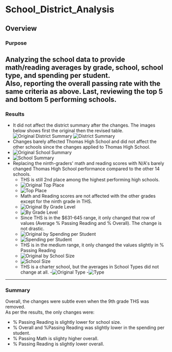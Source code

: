 # School_District_Analysis

## Overview

### Purpose
Analyzing the school data to provide math/reading averages by grade, school, school type, and spending per student.   
Also, reporting the overall passing rate with the same criteria as above.  Last, reviewing the top 5 and bottom 5 performing schools. 
---

### Results

- It did not affect the district summary after the changes. The images below shows first the original then the revised table.
![Original District Summary](https://user-images.githubusercontent.com/101272613/163676733-3b435c63-a86a-44ff-af34-00d5c036eaa8.png)
![District Summary](https://user-images.githubusercontent.com/101272613/163676740-d924ab43-c5ee-430b-9e40-980ac1d432f7.png)
- Changes barely affected Thomas High School and did not affect the other schools since the changes applied to Thomas High School. 
- ![Original School Summary](https://user-images.githubusercontent.com/101272613/163676748-ecd29c71-c447-4801-909d-7a25160c15f4.png)
- ![School Summary](https://user-images.githubusercontent.com/101272613/163676753-c007a568-1516-4465-88a7-8a11da7c8571.png)
- Replacing the ninth-graders' math and reading scores with N/A's barely changed Thomas High School performance compared to the other 14 schools. 
  - THS is still 2nd place among the highest performing high schools.   
  -   ![Original Top Place](https://user-images.githubusercontent.com/101272613/163677222-0758d18d-2792-4b9f-bcf9-518733c5ef71.png)
  - ![Top Place](https://user-images.githubusercontent.com/101272613/163677214-db101dbf-117d-4822-a84d-84d24c072dad.png)
  - Math and Reading scores are not affected with the other grades except for the ninth grade in THS.  
  - ![Original By Grade Level](https://user-images.githubusercontent.com/101272613/163677009-c06f7d55-721c-4b45-9a48-670517bfaefb.png)
  - ![By Grade Level](https://user-images.githubusercontent.com/101272613/163677014-ff5417fe-2915-42d8-aae1-9e11d584a3b0.png)
  - Since THS is in the $631-645 range, it only changed that row of values (Average % Passing Reading and % Overall).  The change is not drastic.
  -  ![Original by Spending per Student](https://user-images.githubusercontent.com/101272613/163676989-d4964ca8-8fc7-4735-8819-01abde3c322c.png)
  - ![Spending per Student](https://user-images.githubusercontent.com/101272613/163676994-2bd710d7-ce88-4c45-8abf-2aa70f24e3e9.png)
  - THS is in the medium range, it only changed the values slightly in % Passing Reading
  - ![Original by School Size](https://user-images.githubusercontent.com/101272613/163676974-92e67e1c-8d69-4515-bbe7-f6b9635e7fb9.png)
  - ![School Size](https://user-images.githubusercontent.com/101272613/163676977-9c00aa36-8605-409a-a749-bdd1e066726c.png)
  - THS is a charter school, but the averages in School Types did not change at all. 
  -![Original Type](https://user-images.githubusercontent.com/101272613/163677120-3c1e103b-cd1a-4bd0-9aea-cf456a3d0e8a.png)
  -![Type](https://user-images.githubusercontent.com/101272613/163677118-cb29474d-e4dd-409a-87a7-2e1b719624f7.png)

---
### Summary
Overall, the changes were subtle even when the 9th grade THS was removed.  
As per the results, the only changes were:
  - % Passing Reading is slightly lower for school size.
  - % Overall and %Passing Reading was slightly lower in the spending per student.  
  - % Passing Math is slighty higher overall.
  - % Passing Reading is slightly lower overall. 
 
